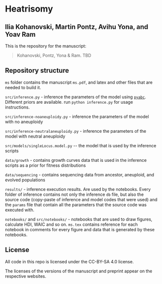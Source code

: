 # Heatrisomy
## Ilia Kohanovski, Martin Pontz, Avihu Yona, and Yoav Ram

This is the repository for the manuscript:

> Kohanovski, Pontz, Yona & Ram. TBD

## Repository structure

`ms` folder contains the manuscript `ms.pdf`, and latex and other files that are needed to build it.

`src/inference.py` - inference the parameters of the model using [`pyabc`](http://pyabc.readthedocs.io). Different priors are available. run `python inference.py` for usage instructions.

`src/inference-noaneuploidy.py` - inference the parameters of the model with no aneuploidy

`src/inference-neutralaneuploidy.py` - inference the parameters of the model with neutral aneuploidy

`src/models/singleLocus.model.py` -- the model that is used by the inference scripts


`data/growth` - contains growth curves data that is used in the inference scripts as a prior for fitness distributions

`data/sequencing` - contains sequencing data from ancestor, aneuploid, and evolved populations

`results/` - inference execution results. Are used by the notebooks. Every folder of inference contains not only the inference `db` file, but also the source code (copy-paste of inference and model codes that were used) and the `params` file that contain all the parameters that the source code was executed with.

`notebooks/` and `src/notebooks/` - notebooks that are used to draw figures, calculate HDI, WAIC and so on. `ms.tex` contains reference for each notebook in comments for every figure and data that is generated by these notebooks.

## License

All code in this repo is licensed under the CC-BY-SA 4.0 license.

The licenses of the versions of the manuscript and preprint appear on the respective websites.
